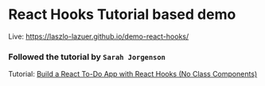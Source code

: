 # React Hooks Tutorial based demo

Live: https://laszlo-lazuer.github.io/demo-react-hooks/

### Followed the tutorial by `Sarah Jorgenson`
Tutorial: [Build a React To-Do App with React Hooks (No Class Components)](https://scotch.io/tutorials/build-a-react-to-do-app-with-react-hooks-no-class-components)